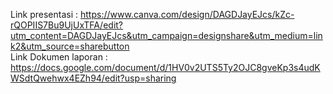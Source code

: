 Link presentasi : https://www.canva.com/design/DAGDJayEJcs/kZc-rQOPIIS7Bu9UjUxTFA/edit?utm_content=DAGDJayEJcs&utm_campaign=designshare&utm_medium=link2&utm_source=sharebutton <br>
Link Dokumen laporan : https://docs.google.com/document/d/1HV0v2UTS5Ty2OJC8gveKp3s4udKWSdtQwehwx4EZh94/edit?usp=sharing
